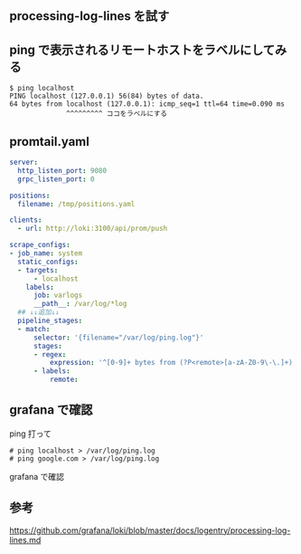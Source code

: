 processing-log-lines を試す
---------------------------

## ping で表示されるリモートホストをラベルにしてみる

```
$ ping localhost
PING localhost (127.0.0.1) 56(84) bytes of data.
64 bytes from localhost (127.0.0.1): icmp_seq=1 ttl=64 time=0.090 ms
              ^^^^^^^^^ ココをラベルにする
```

## promtail.yaml

```yaml
server:
  http_listen_port: 9080
  grpc_listen_port: 0

positions:
  filename: /tmp/positions.yaml

clients:
  - url: http://loki:3100/api/prom/push

scrape_configs:
- job_name: system
  static_configs:
  - targets:
      - localhost
    labels:
      job: varlogs
      __path__: /var/log/*log
  ## ↓↓追加↓↓
  pipeline_stages:
  - match:
      selector: '{filename="/var/log/ping.log"}'
      stages:
      - regex:
          expression: '^[0-9]+ bytes from (?P<remote>[a-zA-Z0-9\-\.]+) '   <--- ?P<remote> で抽出したのが
      - labels:
          remote:                                                          <--- remote ラベルになる
```

## grafana で確認

ping 打って

```
# ping localhost > /var/log/ping.log
# ping google.com > /var/log/ping.log
```

grafana で確認








## 参考

https://github.com/grafana/loki/blob/master/docs/logentry/processing-log-lines.md


